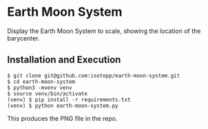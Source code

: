 # Earth Moon System

Display the Earth Moon System to scale, showing the location of the barycenter.

## Installation and Execution

```console
$ git clone git@github.com:isotopp/earth-moon-system.git
$ cd earth-moon-system
$ python3 -mvenv venv
$ source venv/bin/activate
(venv) $ pip install -r requirements.txt
(venv) $ python earth-moon-system.py
```

This produces the PNG file in the repo.